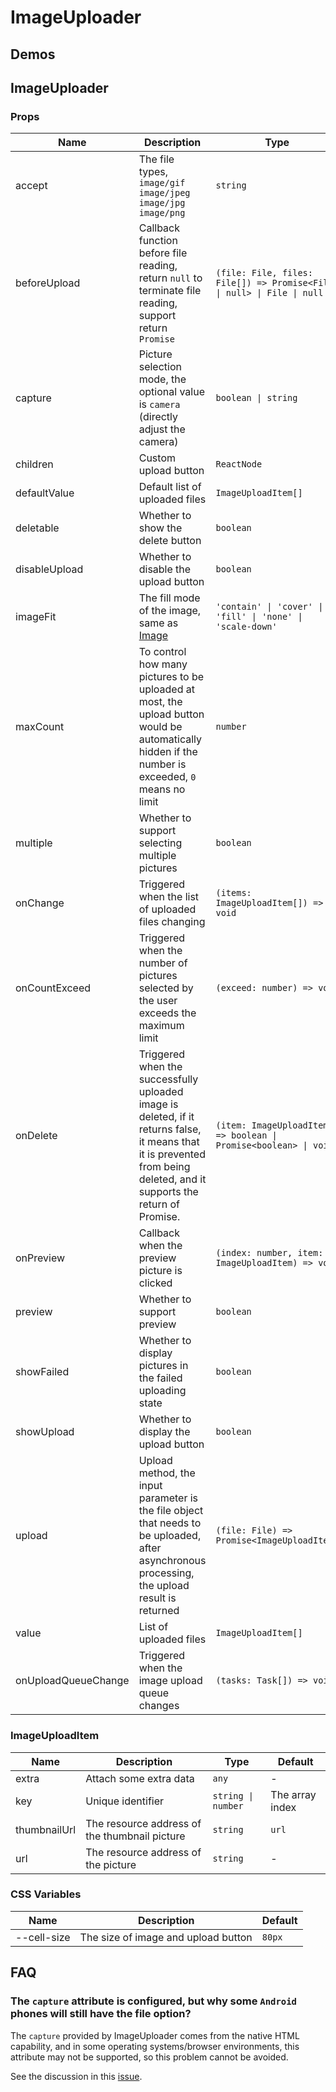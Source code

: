 # ImageUploader <Experimental></Experimental>

## Demos

<code src="./demos/demo1.tsx"></code>

<code src="./demos/demo2.tsx"></code>

## ImageUploader

### Props

| Name                | Description                                                                                                                                                              | Type                                                                   | Default   |
| ------------------- | ------------------------------------------------------------------------------------------------------------------------------------------------------------------------ | ---------------------------------------------------------------------- | --------- |
| accept              | The file types, `image/gif` `image/jpeg` `image/jpg` `image/png`                                                                                                         | `string`                                                               | `image/*` |
| beforeUpload        | Callback function before file reading, return `null` to terminate file reading, support return `Promise`                                                                 | `(file: File, files: File[]) => Promise<File \| null> \| File \| null` | -         |
| capture             | Picture selection mode, the optional value is `camera` (directly adjust the camera)                                                                                      | `boolean \| string`                                                    | -         |
| children            | Custom upload button                                                                                                                                                     | `ReactNode`                                                            | -         |
| defaultValue        | Default list of uploaded files                                                                                                                                           | `ImageUploadItem[]`                                                    | -         |
| deletable           | Whether to show the delete button                                                                                                                                        | `boolean`                                                              | `true`    |
| disableUpload       | Whether to disable the upload button                                                                                                                                     | `boolean`                                                              | `false`   |
| imageFit            | The fill mode of the image, same as [Image](/components/image#props)                                                                                                     | `'contain' \| 'cover' \| 'fill' \| 'none' \| 'scale-down'`             | `cover`   |
| maxCount            | To control how many pictures to be uploaded at most, the upload button would be automatically hidden if the number is exceeded, `0` means no limit                       | `number`                                                               | `0`       |
| multiple            | Whether to support selecting multiple pictures                                                                                                                           | `boolean`                                                              | `false`   |
| onChange            | Triggered when the list of uploaded files changing                                                                                                                       | `(items: ImageUploadItem[]) => void`                                   | -         |
| onCountExceed       | Triggered when the number of pictures selected by the user exceeds the maximum limit                                                                                     | `(exceed: number) => void`                                             | -         |
| onDelete            | Triggered when the successfully uploaded image is deleted, if it returns false, it means that it is prevented from being deleted, and it supports the return of Promise. | `(item: ImageUploadItem) => boolean \| Promise<boolean> \| void`       | -         |
| onPreview           | Callback when the preview picture is clicked                                                                                                                             | `(index: number, item: ImageUploadItem) => void`                       | -         |
| preview             | Whether to support preview                                                                                                                                               | `boolean`                                                              | `true`    |
| showFailed          | Whether to display pictures in the failed uploading state                                                                                                                | `boolean`                                                              | `true`    |
| showUpload          | Whether to display the upload button                                                                                                                                     | `boolean`                                                              | `true`    |
| upload              | Upload method, the input parameter is the file object that needs to be uploaded, after asynchronous processing, the upload result is returned                            | `(file: File) => Promise<ImageUploadItem>`                             | -         |
| value               | List of uploaded files                                                                                                                                                   | `ImageUploadItem[]`                                                    | -         |
| onUploadQueueChange | Triggered when the image upload queue changes                                                                                                                            | `(tasks: Task[]) => void`                                              |

### ImageUploadItem

| Name         | Description                                   | Type               | Default         |
| ------------ | --------------------------------------------- | ------------------ | --------------- |
| extra        | Attach some extra data                        | `any`              | -               |
| key          | Unique identifier                             | `string \| number` | The array index |
| thumbnailUrl | The resource address of the thumbnail picture | `string`           | `url`           |
| url          | The resource address of the picture           | `string`           | -               |

### CSS Variables

| Name        | Description                         | Default |
| ----------- | ----------------------------------- | ------- |
| --cell-size | The size of image and upload button | `80px`  |

## FAQ

### The `capture` attribute is configured, but why some `Android` phones will still have the file option?

The `capture` provided by ImageUploader comes from the native HTML capability, and in some operating systems/browser environments, this attribute may not be supported, so this problem cannot be avoided.

See the discussion in this [issue](https://github.com/ant-design/ant-design-mobile/issues/5254).
